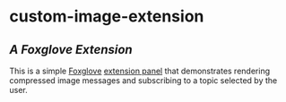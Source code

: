 # custom-image-extension

## _A Foxglove Extension_

This is a simple [Foxglove](http://foxglove.dev/) [extension panel](https://docs.foxglove.dev/docs/visualization/extensions/api/panel) that demonstrates
rendering compressed image messages and subscribing to a topic selected by the user.
